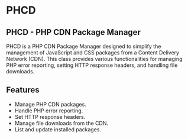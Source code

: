 # PHCD
## PHCD - PHP CDN Package Manager

PHCD is a PHP CDN Package Manager designed to simplify the management of JavaScript and CSS packages from a Content Delivery Network (CDN). This class provides various functionalities for managing PHP error reporting, setting HTTP response headers, and handling file downloads.

## Features

- Manage PHP CDN packages.
- Handle PHP error reporting.
- Set HTTP response headers.
- Manage file downloads from the CDN.
- List and update installed packages.
